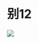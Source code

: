 # 别12

![](https://www.nta.go.jp/tmp/6037d64c-b1bc-47e3-8205-8125da431dab/images/73c6a1ba753029a20e90b07d784ffd3ebffa639094e25a8d537b7e648df76a9b.jpg)